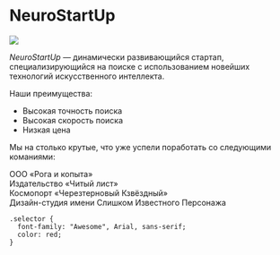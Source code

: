 # NeuroStartUp

![](https://netology-code.github.io/git-homeworks/introduction/assets/logo.png)

*NeuroStartUp* — динамически развивающийся стартап, специализирующийся на поиске с использованием новейших технологий искусственного интеллекта.

Наши преимущества:
* Высокая точность поиска
* Высокая скорость поиска
* Низкая цена

Мы на столько крутые, что уже успели поработать со следующими команиями:

ООО «Рога и копыта»  
Издательство «Читый лист»  
Космопорт «Черезтерновый Кзвёздный»  
Дизайн-студия имени Слишком Известного Персонажа  

```
.selector {
  font-family: "Awesome", Arial, sans-serif;
  color: red;
}
```

